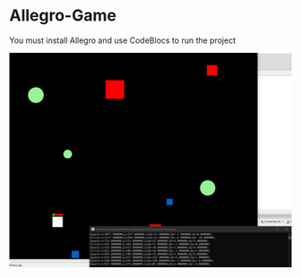 # Allegro-Game
You must install Allegro and use CodeBlocs to run the project


![Preview](https://github.com/C-Coretex/Allegro-Game/blob/master/Preview.png)
